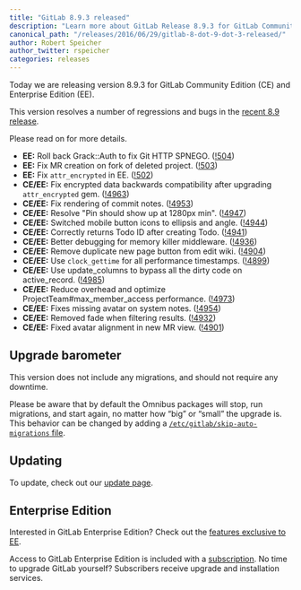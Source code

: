 ```yaml
---
title: "GitLab 8.9.3 released"
description: "Learn more about GitLab Release 8.9.3 for GitLab Community Edition (CE) and Enterprise Edition (EE)"
canonical_path: "/releases/2016/06/29/gitlab-8-dot-9-dot-3-released/"
author: Robert Speicher
author_twitter: rspeicher
categories: releases
---
```


Today we are releasing version 8.9.3 for GitLab Community Edition (CE) and
Enterprise Edition (EE).

This version resolves a number of regressions and bugs in the [recent 8.9
release](/releases/2016/06/22/gitlab-8-9-released/).

Please read on for more details.

<!-- more -->

- **EE:** Roll back Grack::Auth to fix Git HTTP SPNEGO. ([!504])
- **EE:** Fix MR creation on fork of deleted project. ([!503])
- **EE:** Fix `attr_encrypted` in EE. ([!502])
- **CE/EE:** Fix encrypted data backwards compatibility after upgrading `attr_encrypted` gem. ([!4963])
- **CE/EE:** Fix rendering of commit notes. ([!4953])
- **CE/EE:** Resolve "Pin should show up at 1280px min". ([!4947])
- **CE/EE:** Switched mobile button icons to ellipsis and angle. ([!4944])
- **CE/EE:** Correctly returns Todo ID after creating Todo. ([!4941])
- **CE/EE:** Better debugging for memory killer middleware. ([!4936])
- **CE/EE:** Remove duplicate new page button from edit wiki. ([!4904])
- **CE/EE:** Use `clock_gettime` for all performance timestamps. ([!4899])
- **CE/EE:** Use update_columns to bypass all the dirty code on active_record. ([!4985])
- **CE/EE:** Reduce overhead and optimize ProjectTeam#max_member_access performance. ([!4973])
- **CE/EE:** Fixes missing avatar on system notes. ([!4954])
- **CE/EE:** Removed fade when filtering results. ([!4932])
- **CE/EE:** Fixed avatar alignment in new MR view. ([!4901])

[!504]: https://gitlab.com/gitlab-org/gitlab-ee/merge_requests/504
[!503]: https://gitlab.com/gitlab-org/gitlab-ee/merge_requests/503
[!502]: https://gitlab.com/gitlab-org/gitlab-ee/merge_requests/502
[!4971]: https://gitlab.com/gitlab-org/gitlab-ce/merge_requests/4971
[!4963]: https://gitlab.com/gitlab-org/gitlab-ce/merge_requests/4963
[!4953]: https://gitlab.com/gitlab-org/gitlab-ce/merge_requests/4953
[!4947]: https://gitlab.com/gitlab-org/gitlab-ce/merge_requests/4947
[!4944]: https://gitlab.com/gitlab-org/gitlab-ce/merge_requests/4944
[!4941]: https://gitlab.com/gitlab-org/gitlab-ce/merge_requests/4941
[!4936]: https://gitlab.com/gitlab-org/gitlab-ce/merge_requests/4936
[!4904]: https://gitlab.com/gitlab-org/gitlab-ce/merge_requests/4904
[!4899]: https://gitlab.com/gitlab-org/gitlab-ce/merge_requests/4899
[!4985]: https://gitlab.com/gitlab-org/gitlab-ce/merge_requests/4985
[!4973]: https://gitlab.com/gitlab-org/gitlab-ce/merge_requests/4973
[!4954]: https://gitlab.com/gitlab-org/gitlab-ce/merge_requests/4954
[!4932]: https://gitlab.com/gitlab-org/gitlab-ce/merge_requests/4932
[!4901]: https://gitlab.com/gitlab-org/gitlab-ce/merge_requests/4901

## Upgrade barometer

This version does not include any migrations, and should not require any
downtime.

Please be aware that by default the Omnibus packages will stop, run migrations,
and start again, no matter how “big” or “small” the upgrade is. This behavior
can be changed by adding a [`/etc/gitlab/skip-auto-migrations`
file](http://doc.gitlab.com/omnibus/update/README.html).

## Updating

To update, check out our [update page](/update/).

## Enterprise Edition

Interested in GitLab Enterprise Edition? Check out the [features exclusive to
EE](/features/#enterprise).

Access to GitLab Enterprise Edition is included with a [subscription](/pricing/).
No time to upgrade GitLab yourself? Subscribers receive upgrade and installation
services.
